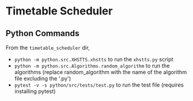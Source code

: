 # Timetable Scheduler

## Python Commands

From the `timetable_scheduler` dir,

- `python -m python.src.XHSTTS.xhstts` to run the `xhstts.py` script
- `python -m python.src.Algorithms.random_algorithm` to run the algorithms (replace random_algorithm with the name of the algorithm file excluding the '.py')
- `pytest -v -s python/src/tests/test.py` to run the test file (requires installing pytest)
